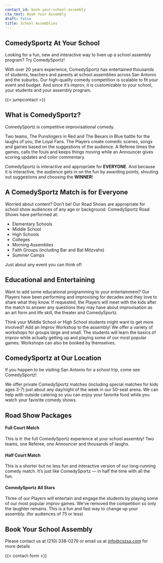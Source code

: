 ```yaml
---
contact_id: book-your-school-assembly
cta_text: Book Your Assembly
draft: false
title: School Assemblies
---
```


## ComedySportz At Your School

Looking for a fun, new and interactive way to liven up a school assembly program? Try ComedySportz!

With over 20 years experience, ComedySportz has entertained thousands of students, teachers and parents at school assemblies across San Antonio and the suburbs. Our high-quality comedy competition is scalable to fit your event and budget. And since it’s improv, it is customizable to your school, your students and your assembly program.

{{< jumpcontact >}}

## What is ComedySportz?

ComedySportz is competitive improvisational comedy.

Two teams, The Punslingers in Red and The Bexars in Blue battle for the laughs of you, the Loyal Fans. The Players create comedic scenes, songs and games based on the suggestions of the audience. A Referee times the games, calls the fouls and keeps things moving while an Announcer gives scoring updates and color commentary.

ComedySportz is interactive and appropriate for **EVERYONE**. And because it is interactive, the audience gets in on the fun by awarding points, shouting out suggestions and choosing the **WINNER**!

## A ComedySportz Match is for Everyone

Worried about content? Don’t be! Our Road Shows are appropriate for school show audiences of any age or background. ComedySportz Road Shows have performed at:

- Elementary Schools
- Middle School
- High Schools
- Colleges
- Morning Assemblies
- Faith Groups (including Bar and Bat Mitzvahs)
- Summer Camps

Just about any event you can think of!

## Educational and Entertaining

Want to add some educational programming to your entertainment? Our Players have been performing and improvising for decades and they love to share what they know. If requested, the Players will meet with the kids after the match to answer any questions they may have about improvisation as an art form and life skill, the theater and ComedySportz.

Think your Middle School or High School students might want to get more involved? Add an Improv Workshop to the assembly! We offer a variety of workshops for groups large and small. The students will learn the basics of improv while actually getting up and playing some of our most popular games.  Workshops can also be booked by themselves.

## ComedySportz at Our Location

If you happen to be visiting San Antonio for a school trip, come see ComedySportz!

We offer private ComedySportz matches (including special matches for kids ages 3-7) just about any day/night of the week in our 50-seat arena. We can help with outside catering so you can enjoy your favorite food while you watch your favorite comedy shows.

## Road Show Packages

#### Full Court Match

This is it: the full ComedySportz experience at your school assembly! Two teams, one Referee, one Announcer and thousands of laughs.

#### Half Court Match

This is a shorter but no less fun and interactive version of our long-running comedy match. It’s just like ComedySportz — in half the time with all the fun.

#### ComedySportz All Stars

Three of our Players will entertain and engage the students by playing some of our most popular improv games. We’ve removed the competition so only the laughter remains. This is a fun and fast way to change up your assembly. (for audiences of 75 or less)

## Book Your School Assembly

Please contact us at (210) 338-0279 or email us at info@cszsa.com for more details

{{< contact-form >}}
